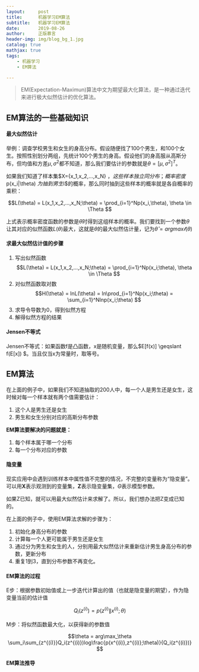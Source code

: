 ```yaml
---
layout:     post
title:      机器学习EM算法
subtitle:   机器学习EM算法
date:       2019-08-26
author:     正版慕言
header-img: img/blog_bg_1.jpg
catalog: true
mathjax: true
tags:
    - 机器学习
    - EM算法

---
```


> EM(Expectation-Maximun)算法中文为期望最大化算法，是一种通过迭代来进行极大似然估计的优化算法。

## EM算法的一些基础知识

#### 最大似然估计

举例：调查学校男生和女生的身高分布。假设随便找了100个男生，和100个女生。按照性别划分两组，先统计100个男生的身高。假设他们的身高服从高斯分布，但均值和方差$\mu, \sigma^2$都不知道，那么我们要估计的参数就是$\theta = [\mu,\sigma^2]^T$。

如果我们知道了样本集$X={x_1,x_2,...,x_N} $，这些样本独立同分布；概率密度$p(x_i\|\theta) $为抽到男生$i$的概率，那么同时抽到这些样本的概率就是各自概率的乘积：

$$L(\theta) = L(x_1,x_2,...,x_N;\theta) = \prod_{i=1}^Np(x_i,\theta), \theta \in \Theta $$

上式表示概率密度函数的参数是$\theta$时得到这组样本的概率。我们要找到一个参数$\theta$让其对应的似然函数$L(\theta)$最大，这就是$\theta$的最大似然估计量，记为$\hat \theta = argmax \mathcal l(\theta)$

#### 求最大似然估计值的步骤

1. 写出似然函数  
$$L(\theta) = L(x_1,x_2,...,x_N;\theta) = \prod_{i=1}^Np(x_i;\theta), \theta \in \Theta $$  
2. 对似然函数取对数  
$$H(\theta) = lnL(\theta) = ln\prod_{i=1}^Np(x_i;\theta) = \sum_{i=1}^Nlnp(x_i;\theta) $$  
3. 求导令导数为0，得到似然方程
4. 解得似然方程的结果

#### Jensen不等式

Jensen不等式：如果函数f是凸函数，x是随机变量，那么$E[f(x)] \geqslant f(E[x]) $。当且仅当x为常量时，取等号。

## EM算法

在上面的例子中，如果我们不知道抽取的200人中，每一个人是男生还是女生，这时候对每一个样本就有两个值需要估计：

1. 这个人是男生还是女生
2. 男生和女生分别对应的高斯分布参数

**EM算法要解决的问题就是：**

1. 每个样本属于哪一个分布
2. 每一个分布对应的参数

#### 隐变量

现实应用中会遇到训练样本中属性值不完整的情况，不完整的变量称为“隐变量”。可以用$\mathbf X$表示观测到的变量集，$\mathbf Z$表示隐变量集，$\Theta$表示模型参数。

如果Z已知，就可以用最大似然估计来求解了。所以，我们想办法把Z变成已知的。

在上面的例子中，使用EM算法求解的步骤为：

1. 初始化身高分布的参数
2. 计算每一个人更可能属于男生还是女生
3. 通过分为男生和女生的人，分别用最大似然估计来重新估计男生身高分布的参数，更新分布
4. 重复1到3，直到分布参数不再变化。

#### EM算法的过程

E步：根据参数初始值或上一步迭代计算出的值（也就是隐变量的期望），作为隐变量当前的估计值  

$$Q_i(z^{(i)}) = p(z^{(i)} \| x^{(i)};\theta) $$

M步：将似然函数最大化，以获得新的参数值  

$$\theta = arg\max_\theta \sum_i\sum_{z^{(i)}}Q_i(z^{(i)})log\frac{p(x^{(i)},z^{(i)};\theta)}{Q_i(z^{(i)})} $$

#### EM算法推导


